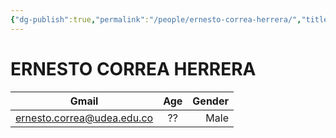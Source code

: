 ```yaml
---
{"dg-publish":true,"permalink":"/people/ernesto-correa-herrera/","title":"ERNESTO CORREA HERRERA","tags":["Universidad,"],"created":"2023-03-23T14:58:45.590-05:00","updated":"2023-03-23T15:14:51.211-05:00"}
---
```



# ERNESTO CORREA HERRERA

|           Gmail            | Age | Gender |
|:--------------------------:|:---:| ------:|
| ernesto.correa@udea.edu.co | ??  |   Male |
